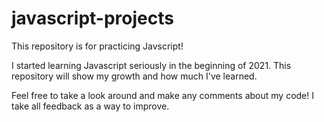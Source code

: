 # javascript-projects

This repository is for practicing Javscript!

I started learning Javascript seriously in the beginning of 2021. This repository will show my growth and how much I've learned.

Feel free to take a look around and make any comments about my code! I take all feedback as a way to improve.
